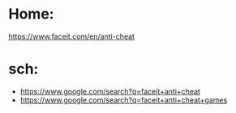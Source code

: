 # Home:
https://www.faceit.com/en/anti-cheat

# sch:
- https://www.google.com/search?q=faceit+anti+cheat
- https://www.google.com/search?q=faceit+anti+cheat+games
